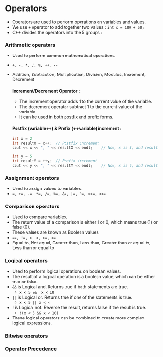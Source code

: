 # Operators

- Operators are used to perform operations on variables and values.
- We use `+` operator to add together two values : `int x = 100 + 50;`
- C++ divides the operators into the 5 groups :

### Arithmetic operators

- Used to perform common mathematical operations.
- `+, -, *, /, %, ++, --`
- Addition, Subtraction, Multiplication, Division, Modulus, Increment, Decrement
  
    #### Increment/Decrement Operator :
    - The increment operator adds 1 to the current value of the variable.
    - The decrement operator subtract 1 to the current value of the variable.
    - It can be used in both postfix and prefix forms.
    
    #### Postfix (variable++) & Prefix (++variable) increment :
    ```cpp
    int x = 2;
    int resultX = x++;  // Postfix increment
    cout << x << ", " << resultX << endl;    // Now, x is 3, and resultX is 2

    int y = 5;
    int resultY = ++y;  // Prefix increment
    cout << y << ", " << resultY << endl;    // Now, x is 6, and resultY is 6
    ```

### Assignment operators

- Used to assign values to variables.
- `=, +=, -=, *=, /=, %=, &=, |=, ^=, >>=, <<=`

### Comparison operators

- Used to compare variables.
- The return value of a comparison is either 1 or 0, which means true (1) or false (0).
- These values are known as Boolean values.
- `==, !=, >, <, >=, <=`
- Equal to, Not equal, Greater than, Less than, Greater than or equal to, Less than or equal to

### Logical operators

-  Used to perform logical operations on boolean values.
-  The result of a logical operation is a boolean value, which can be either true or false. 
-  `&&` is Logical and. Returns true if both statements are true.
    -  `x < 5 &&  x < 10`
- `||` is Logical or. Returns true if one of the statements is true.
    - `x < 5 || x < 4`
- ! is Logical not. Reverse the result, returns false if the result is true.
    - `!(x < 5 && x < 10)`
- These logical operators can be combined to create more complex logical expressions.

### Bitwise operators



### Operator Precedence

